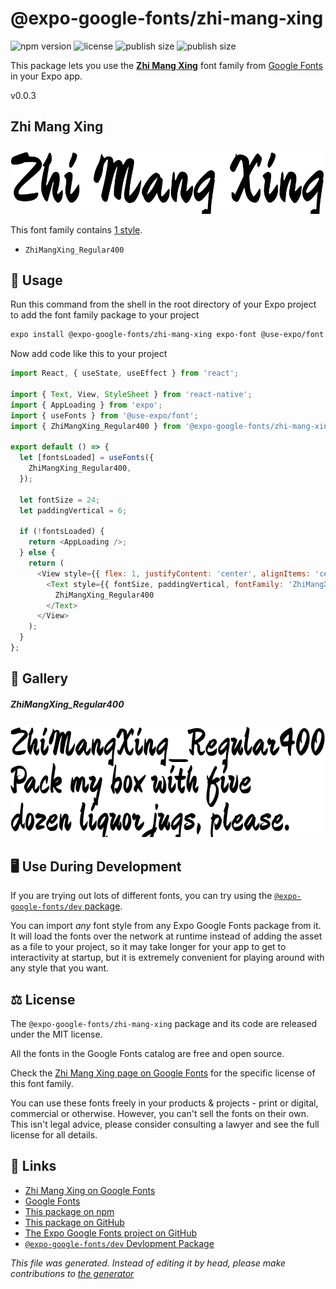 # @expo-google-fonts/zhi-mang-xing

![npm version](https://flat.badgen.net/npm/v/@expo-google-fonts/zhi-mang-xing)
![license](https://flat.badgen.net/github/license/expo/google-fonts)
![publish size](https://flat.badgen.net/packagephobia/install/@expo-google-fonts/zhi-mang-xing)
![publish size](https://flat.badgen.net/packagephobia/publish/@expo-google-fonts/zhi-mang-xing)

This package lets you use the [**Zhi Mang Xing**](https://fonts.google.com/specimen/Zhi+Mang+Xing) font family from [Google Fonts](https://fonts.google.com/) in your Expo app.

v0.0.3

## Zhi Mang Xing

![Zhi Mang Xing](./font-family.png)

This font family contains [1 style](#gallery).

- `ZhiMangXing_Regular400`

## 🔡 Usage

Run this command from the shell in the root directory of your Expo project to add the font family package to your project
```sh
expo install @expo-google-fonts/zhi-mang-xing expo-font @use-expo/font
```

Now add code like this to your project
```js
import React, { useState, useEffect } from 'react';

import { Text, View, StyleSheet } from 'react-native';
import { AppLoading } from 'expo';
import { useFonts } from '@use-expo/font';
import { ZhiMangXing_Regular400 } from '@expo-google-fonts/zhi-mang-xing';

export default () => {
  let [fontsLoaded] = useFonts({
    ZhiMangXing_Regular400,
  });

  let fontSize = 24;
  let paddingVertical = 6;

  if (!fontsLoaded) {
    return <AppLoading />;
  } else {
    return (
      <View style={{ flex: 1, justifyContent: 'center', alignItems: 'center' }}>
        <Text style={{ fontSize, paddingVertical, fontFamily: 'ZhiMangXing_Regular400' }}>
          ZhiMangXing_Regular400
        </Text>
      </View>
    );
  }
};

```

## 📖 Gallery

##### ZhiMangXing_Regular400
![ZhiMangXing_Regular400](./f1191a3228f8532e0c3269311dad5b9b1fcdc6dbcfe7f9e3cc506a30fda24d1b.ttf.png)


## 🖥️ Use During Development

If you are trying out lots of different fonts, you can try using the [`@expo-google-fonts/dev` package](https://github.com/expo/google-fonts/tree/master/font-packages/dev#readme).

You can import *any* font style from any Expo Google Fonts package from it. It will load the fonts
over the network at runtime instead of adding the asset as a file to your project, so it may take longer
for your app to get to interactivity at startup, but it is extremely convenient
for playing around with any style that you want.

## ⚖️ License

The `@expo-google-fonts/zhi-mang-xing` package and its code are released under the MIT license.

All the fonts in the Google Fonts catalog are free and open source.

Check the [Zhi Mang Xing page on Google Fonts](https://fonts.google.com/specimen/Zhi+Mang+Xing) for the specific license of this font family.

You can use these fonts freely in your products & projects - print or digital, commercial or otherwise. However, you can't sell the fonts on their own. This isn't legal advice, please consider consulting a lawyer and see the full license for all details.

## 🔗 Links

- [Zhi Mang Xing on Google Fonts](https://fonts.google.com/specimen/Zhi+Mang+Xing)
- [Google Fonts](https://fonts.google.com/)
- [This package on npm](https://www.npmjs.com/package/@expo-google-fonts/zhi-mang-xing)
- [This package on GitHub](https://github.com/expo/google-fonts/tree/master/font-packages/zhi-mang-xing)
- [The Expo Google Fonts project on GitHub](https://github.com/expo/google-fonts)
- [`@expo-google-fonts/dev` Devlopment Package](https://github.com/expo/google-fonts/tree/master/font-packages/dev)


*This file was generated. Instead of editing it by head, please make contributions to [the generator](https://github.com/expo/google-fonts/tree/master/packages/generator)*

